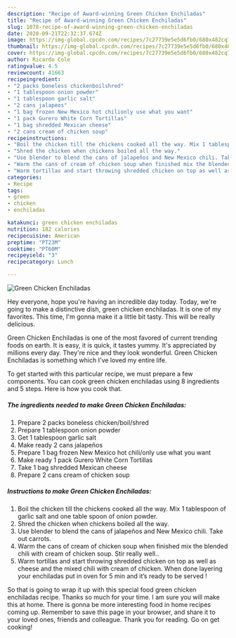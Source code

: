 ```yaml
---
description: "Recipe of Award-winning Green Chicken Enchiladas"
title: "Recipe of Award-winning Green Chicken Enchiladas"
slug: 1078-recipe-of-award-winning-green-chicken-enchiladas
date: 2020-09-21T22:32:37.674Z
image: https://img-global.cpcdn.com/recipes/7c27739e5e5d6fb0/680x482cq70/green-chicken-enchiladas-recipe-main-photo.jpg
thumbnail: https://img-global.cpcdn.com/recipes/7c27739e5e5d6fb0/680x482cq70/green-chicken-enchiladas-recipe-main-photo.jpg
cover: https://img-global.cpcdn.com/recipes/7c27739e5e5d6fb0/680x482cq70/green-chicken-enchiladas-recipe-main-photo.jpg
author: Ricardo Cole
ratingvalue: 4.5
reviewcount: 41663
recipeingredient:
- "2 packs boneless chickenboilshred"
- "1 tablespoon onion powder"
- "1 tablespoon garlic salt"
- "2 cans jalapeos"
- "1 bag frozen New Mexico hot chilionly use what you want"
- "1 pack Gurero White Corn Tortillas"
- "1 bag shredded Mexican cheese"
- "2 cans cream of chicken soup"
recipeinstructions:
- "Boil the chicken till the chickens cooked all the way. Mix 1 tablespoon of garlic salt and one table spoon of onion powder."
- "Shred the chicken when chickens boiled all the way."
- "Use blender to blend the cans of jalapeños and New Mexico chili. Take out carrots."
- "Warm the cans of cream of chicken soup when finished mix the blended chili with cream of chicken soup. Stir really well.."
- "Warm tortillas and start throwing shredded chicken on top as well as cheese and the mixed chili with cream of chicken. When done layering your enchiladas put in oven for 5 min and it’s ready to be served !"
categories:
- Recipe
tags:
- green
- chicken
- enchiladas

katakunci: green chicken enchiladas 
nutrition: 182 calories
recipecuisine: American
preptime: "PT23M"
cooktime: "PT60M"
recipeyield: "3"
recipecategory: Lunch

---
```



![Green Chicken Enchiladas](https://img-global.cpcdn.com/recipes/7c27739e5e5d6fb0/680x482cq70/green-chicken-enchiladas-recipe-main-photo.jpg)

Hey everyone, hope you're having an incredible day today. Today, we're going to make a distinctive dish, green chicken enchiladas. It is one of my favorites. This time, I'm gonna make it a little bit tasty. This will be really delicious.



Green Chicken Enchiladas is one of the most favored of current trending foods on earth. It is easy, it is quick, it tastes yummy. It's appreciated by millions every day. They're nice and they look wonderful. Green Chicken Enchiladas is something which I've loved my entire life.


To get started with this particular recipe, we must prepare a few components. You can cook green chicken enchiladas using 8 ingredients and 5 steps. Here is how you cook that.

<!--inarticleads1-->

##### The ingredients needed to make Green Chicken Enchiladas:

1. Prepare 2 packs boneless chicken/boil/shred
1. Prepare 1 tablespoon onion powder
1. Get 1 tablespoon garlic salt
1. Make ready 2 cans jalapeños
1. Prepare 1 bag frozen New Mexico hot chili/only use what you want
1. Make ready 1 pack Gurero White Corn Tortillas
1. Take 1 bag shredded Mexican cheese
1. Prepare 2 cans cream of chicken soup




<!--inarticleads2-->

##### Instructions to make Green Chicken Enchiladas:

1. Boil the chicken till the chickens cooked all the way. Mix 1 tablespoon of garlic salt and one table spoon of onion powder.
1. Shred the chicken when chickens boiled all the way.
1. Use blender to blend the cans of jalapeños and New Mexico chili. Take out carrots.
1. Warm the cans of cream of chicken soup when finished mix the blended chili with cream of chicken soup. Stir really well..
1. Warm tortillas and start throwing shredded chicken on top as well as cheese and the mixed chili with cream of chicken. When done layering your enchiladas put in oven for 5 min and it’s ready to be served !




So that is going to wrap it up with this special food green chicken enchiladas recipe. Thanks so much for your time. I am sure you will make this at home. There is gonna be more interesting food in home recipes coming up. Remember to save this page in your browser, and share it to your loved ones, friends and colleague. Thank you for reading. Go on get cooking!
